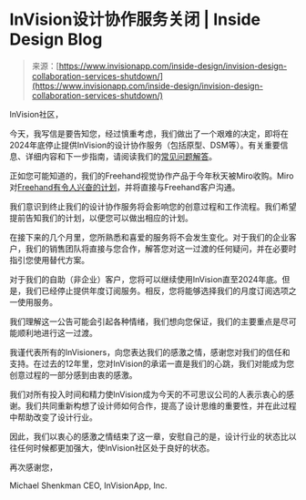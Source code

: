 <!--yml

分类：未分类

日期：2024年05月27日14:29:35

-->

# InVision设计协作服务关闭 | Inside Design Blog

> 来源：[https://www.invisionapp.com/inside-design/invision-design-collaboration-services-shutdown/](https://www.invisionapp.com/inside-design/invision-design-collaboration-services-shutdown/)

InVision社区，

今天，我写信是要告知您，经过慎重考虑，我们做出了一个艰难的决定，即将在2024年底停止提供InVision的设计协作服务（包括原型、DSM等）。有关重要信息、详细内容和下一步指南，请阅读我们的[常见问题解答](https://support.invisionapp.com/)。

正如您可能知道的，我们的Freehand视觉协作产品于今年秋天被Miro收购。Miro对[Freehand有令人兴奋的计划](https://miro.com/blog/future-miro-freehand)，并将直接与Freehand客户沟通。

我们意识到终止我们的设计协作服务将会影响您的创意过程和工作流程。我们希望提前告知我们的计划，以便您可以做出相应的计划。

在接下来的几个月里，您所熟悉和喜爱的服务将不会发生变化。对于我们的企业客户，我们的销售团队将直接与您合作，解答您对这一过渡的任何疑问，并在必要时指引您使用替代方案。

对于我们的自助（非企业）客户，您将可以继续使用InVision直至2024年底。但是，我们已经停止提供年度订阅服务。相反，您将能够选择我们的月度订阅选项之一使用服务。

我们理解这一公告可能会引起各种情绪，我们想向您保证，我们的主要重点是尽可能顺利地进行这一过渡。

我谨代表所有的InVisioners，向您表达我们的感激之情，感谢您对我们的信任和支持。在过去的12年里，您对InVision的承诺一直是我们的心跳，我们对能成为您创意过程的一部分感到由衷的感激。

我们对所有投入时间和精力使InVision成为今天的不可思议公司的人表示衷心的感谢。我们共同重新构想了设计师如何合作，提高了设计思维的重要性，并在此过程中帮助改变了设计行业。

因此，我们以衷心的感激之情结束了这一章，安慰自己的是，设计行业的状态比以往任何时候都更加强大，使InVision社区处于良好的状态。

再次感谢您，

Michael Shenkman  CEO, InVisionApp, Inc.
